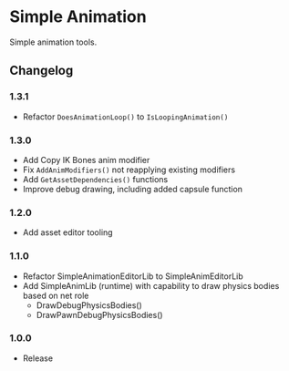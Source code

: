# Simple Animation

Simple animation tools.

## Changelog

### 1.3.1
* Refactor `DoesAnimationLoop()` to `IsLoopingAnimation()`

### 1.3.0
* Add Copy IK Bones anim modifier
* Fix `AddAnimModifiers()` not reapplying existing modifiers
* Add `GetAssetDependencies()` functions
* Improve debug drawing, including added capsule function

### 1.2.0
* Add asset editor tooling

### 1.1.0
* Refactor SimpleAnimationEditorLib to SimpleAnimEditorLib
* Add SimpleAnimLib (runtime) with capability to draw physics bodies based on net role
	* DrawDebugPhysicsBodies()
	* DrawPawnDebugPhysicsBodies()

### 1.0.0
* Release